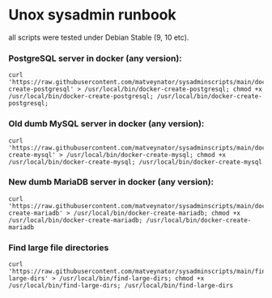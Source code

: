 # Unox sysadmin runbook
all scripts were tested under Debian Stable (9, 10 etc).


### PostgreSQL server in docker (any version):
```
curl 'https://raw.githubusercontent.com/matveynator/sysadminscripts/main/docker-create-postgresql' > /usr/local/bin/docker-create-postgresql; chmod +x /usr/local/bin/docker-create-postgresql; /usr/local/bin/docker-create-postgresql;

```

### Old dumb MySQL server in docker (any version):
```
curl 'https://raw.githubusercontent.com/matveynator/sysadminscripts/main/docker-create-mysql' > /usr/local/bin/docker-create-mysql; chmod +x /usr/local/bin/docker-create-mysql; /usr/local/bin/docker-create-mysql
```

### New dumb MariaDB server in docker (any version):
```
curl 'https://raw.githubusercontent.com/matveynator/sysadminscripts/main/docker-create-mariadb' > /usr/local/bin/docker-create-mariadb; chmod +x /usr/local/bin/docker-create-mariadb; /usr/local/bin/docker-create-mariadb
```

### Find large file directories
```
curl 'https://raw.githubusercontent.com/matveynator/sysadminscripts/main/find-large-dirs' > /usr/local/bin/find-large-dirs; chmod +x /usr/local/bin/find-large-dirs; /usr/local/bin/find-large-dirs
```


